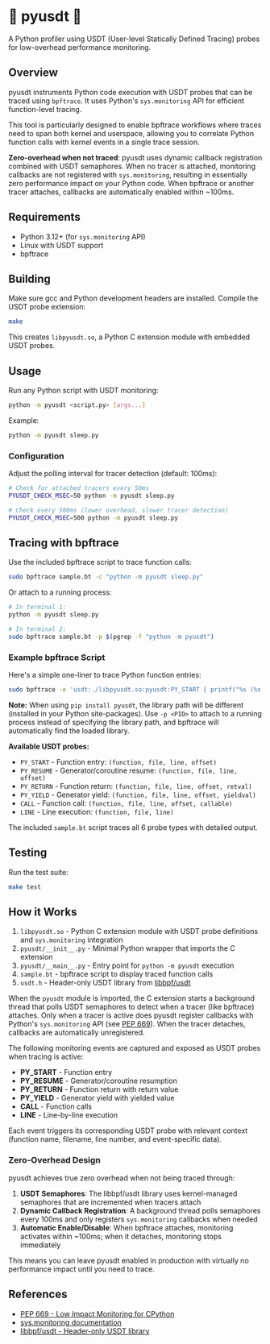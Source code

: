 # 🐍 pyusdt 🐝

A Python profiler using USDT (User-level Statically Defined Tracing) probes for low-overhead performance monitoring.

## Overview

pyusdt instruments Python code execution with USDT probes that can be traced using `bpftrace`. It uses Python's `sys.monitoring` API for efficient function-level tracing.

This tool is particularly designed to enable bpftrace workflows where traces need to span both kernel and userspace, allowing you to correlate Python function calls with kernel events in a single trace session.

**Zero-overhead when not traced**: pyusdt uses dynamic callback registration combined with USDT semaphores. When no tracer is attached, monitoring callbacks are not registered with `sys.monitoring`, resulting in essentially zero performance impact on your Python code. When bpftrace or another tracer attaches, callbacks are automatically enabled within ~100ms.

## Requirements

- Python 3.12+ (for `sys.monitoring` API)
- Linux with USDT support
- bpftrace

## Building

Make sure gcc and Python development headers are installed.
Compile the USDT probe extension:

```bash
make
```

This creates `libpyusdt.so`, a Python C extension module with embedded USDT probes.

## Usage

Run any Python script with USDT monitoring:

```bash
python -m pyusdt <script.py> [args...]
```

Example:

```bash
python -m pyusdt sleep.py
```

### Configuration

Adjust the polling interval for tracer detection (default: 100ms):

```bash
# Check for attached tracers every 50ms
PYUSDT_CHECK_MSEC=50 python -m pyusdt sleep.py

# Check every 500ms (lower overhead, slower tracer detection)
PYUSDT_CHECK_MSEC=500 python -m pyusdt sleep.py
```

## Tracing with bpftrace

Use the included bpftrace script to trace function calls:

```bash
sudo bpftrace sample.bt -c "python -m pyusdt sleep.py"
```

Or attach to a running process:

```bash
# In terminal 1:
python -m pyusdt sleep.py

# In terminal 2:
sudo bpftrace sample.bt -p $(pgrep -f "python -m pyusdt")
```

### Example bpftrace Script

Here's a simple one-liner to trace Python function entries:

```bash
sudo bpftrace -e 'usdt:./libpyusdt.so:pyusdt:PY_START { printf("%s (%s:%d)\n", str(arg0), str(arg1), arg2); }' -c "python -m pyusdt sleep.py"
```

**Note:** When using `pip install pyusdt`, the library path will be different (installed in your Python site-packages). Use `-p <PID>` to attach to a running process instead of specifying the library path, and bpftrace will automatically find the loaded library.

**Available USDT probes:**
- `PY_START` - Function entry: `(function, file, line, offset)`
- `PY_RESUME` - Generator/coroutine resume: `(function, file, line, offset)`
- `PY_RETURN` - Function return: `(function, file, line, offset, retval)`
- `PY_YIELD` - Generator yield: `(function, file, line, offset, yieldval)`
- `CALL` - Function call: `(function, file, line, offset, callable)`
- `LINE` - Line execution: `(function, file, line)`

The included `sample.bt` script traces all 6 probe types with detailed output.

## Testing

Run the test suite:

```bash
make test
```

## How it Works

1. `libpyusdt.so` - Python C extension module with USDT probe definitions and `sys.monitoring` integration
2. `pyusdt/__init__.py` - Minimal Python wrapper that imports the C extension
3. `pyusdt/__main__.py` - Entry point for `python -m pyusdt` execution
4. `sample.bt` - bpftrace script to display traced function calls
5. `usdt.h` - Header-only USDT library from [libbpf/usdt](https://github.com/libbpf/usdt)

When the `pyusdt` module is imported, the C extension starts a background thread that polls USDT semaphores to detect when a tracer (like bpftrace) attaches. Only when a tracer is active does pyusdt register callbacks with Python's `sys.monitoring` API (see [PEP 669](https://peps.python.org/pep-0669/)). When the tracer detaches, callbacks are automatically unregistered.

The following monitoring events are captured and exposed as USDT probes when tracing is active:

- **PY_START** - Function entry
- **PY_RESUME** - Generator/coroutine resumption
- **PY_RETURN** - Function return with return value
- **PY_YIELD** - Generator yield with yielded value
- **CALL** - Function calls
- **LINE** - Line-by-line execution

Each event triggers its corresponding USDT probe with relevant context (function name, filename, line number, and event-specific data).

### Zero-Overhead Design

pyusdt achieves true zero overhead when not being traced through:

1. **USDT Semaphores**: The libbpf/usdt library uses kernel-managed semaphores that are incremented when tracers attach
2. **Dynamic Callback Registration**: A background thread polls semaphores every 100ms and only registers `sys.monitoring` callbacks when needed
3. **Automatic Enable/Disable**: When bpftrace attaches, monitoring activates within ~100ms; when it detaches, monitoring stops immediately

This means you can leave pyusdt enabled in production with virtually no performance impact until you need to trace.

## References

- [PEP 669 - Low Impact Monitoring for CPython](https://peps.python.org/pep-0669/)
- [sys.monitoring documentation](https://docs.python.org/3/library/sys.monitoring.html)
- [libbpf/usdt - Header-only USDT library](https://github.com/libbpf/usdt)
